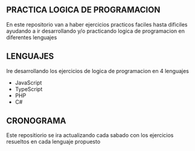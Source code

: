 ## PRACTICA LOGICA DE PROGRAMACION
En este repositorio van a haber ejercicios practicos faciles hasta dificiles ayudando a ir desarrollando y/o practicando
logica de programacion en diferentes lenguajes

## LENGUAJES
Ire desarrollando los ejercicios de logica de programacion en 4 lenguajes
- JavaScript
- TypeScript
- PHP
- C#

## CRONOGRAMA
Este repositiorio se ira actualizando cada sabado con los ejercicios resueltos en cada lenguaje propuesto
